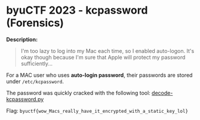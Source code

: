 # byuCTF 2023 - kcpassword (Forensics)

__Description:__

>I'm too lazy to log into my Mac each time, so I enabled auto-logon. It's okay though because I'm sure that Apple will protect my password sufficiently...

For a MAC user who uses __auto-login password__, their passwords are stored under `/etc/kcpassword`.

The password was quickly cracked with the following tool: [decode-kcpassword.py](https://github.com/Heisenberk/decode-kcpassword/tree/master)

Flag: `byuctf{wow_Macs_really_have_it_encrypted_with_a_static_key_lol}`
